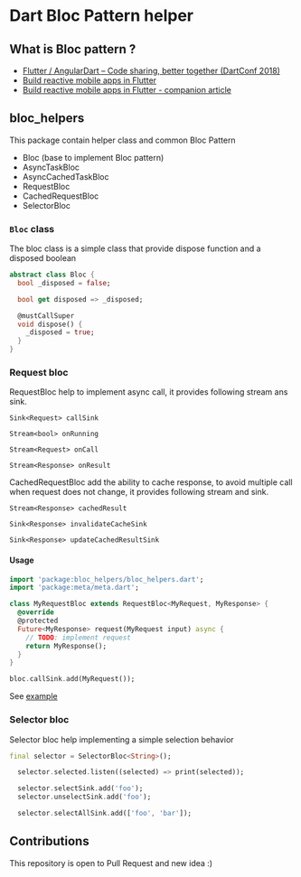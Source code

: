# Dart Bloc Pattern helper

## What is Bloc pattern ?

- [Flutter / AngularDart – Code sharing, better together (DartConf 2018)](https://youtu.be/PLHln7wHgPE)
- [Build reactive mobile apps in Flutter](https://youtu.be/RS36gBEp8OI)
- [Build reactive mobile apps in Flutter - companion article](https://medium.com/flutter-io/build-reactive-mobile-apps-in-flutter-companion-article-13950959e381)

## bloc_helpers

This package contain helper class and common Bloc Pattern

- Bloc (base to implement Bloc pattern)
- AsyncTaskBloc
- AsyncCachedTaskBloc
- RequestBloc
- CachedRequestBloc
- SelectorBloc

### `Bloc` class

The bloc class is a simple class that provide dispose function and a disposed boolean

```dart
abstract class Bloc {
  bool _disposed = false;

  bool get disposed => _disposed;

  @mustCallSuper
  void dispose() {
    _disposed = true;
  }
}
```

### Request bloc 

RequestBloc help to implement async call, it provides following stream ans sink.

`Sink<Request> callSink`

`Stream<bool> onRunning`

`Stream<Request> onCall`

`Stream<Response> onResult`

CachedRequestBloc add the ability to cache response, to avoid multiple call when request does not change, it provides following stream and sink.

`Stream<Response> cachedResult`

`Sink<Response> invalidateCacheSink`

`Sink<Response> updateCachedResultSink`

#### Usage

```dart
import 'package:bloc_helpers/bloc_helpers.dart';
import 'package:meta/meta.dart';

class MyRequestBloc extends RequestBloc<MyRequest, MyResponse> {
  @override
  @protected
  Future<MyResponse> request(MyRequest input) async {
    // TODO: implement request
    return MyResponse();
  }
}

bloc.callSink.add(MyRequest());
```

See [example](https://github.com/lejard-h/bloc_helpers/tree/master/example/request.dart)

### Selector bloc

Selector bloc help implementing a simple selection behavior

```dart
final selector = SelectorBloc<String>();

  selector.selected.listen((selected) => print(selected));

  selector.selectSink.add('foo');
  selector.unselectSink.add('foo');

  selector.selectAllSink.add(['foo', 'bar']);
```

## Contributions

This repository is open to Pull Request and new idea :)
